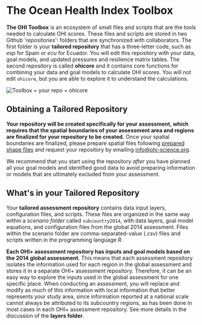 # The Ocean Health Index Toolbox

**The OHI Toolbox** is an ecosystem of small files and scripts that are the tools needed to calculate OHI scores. These files and scripts are stored in two Github '*repositories*': folders that are synchronized with collaborators. The first folder is your **tailored repository** that has a three-letter code, such as *esp* for Spain or *ecu* for Ecuador. You will edit this repository with your data, goal models, and updated pressures and resilience matrix tables. The second repository is called **ohicore** and it contains core functions for combining your data and goal models to calculate OHI scores. You will not edit `ohicore`, but you are able to explore it to understand the calculations.

![Toolbox = your repo + ohicore](https://docs.google.com/drawings/d/1sXHn8zi_-XZkPDOGO1RrmhVGZcOEAHEpTfDGXYmUut8/pub?w=768&h=192)

## Obtaining a Tailored Repository 

**Your repository will be created specifically for your assessment, which requires that the spatial boundaries of your assessment area and regions are finalized for your repository to be created.** Once your spatial boundaries are finalized, please prepare spatial files following [prepared shape files](http://ohi-science.org/manual/#defining-spatial-boundaries) and request your repository by emailing info@ohi-science.org.

We recommend that you start using the repository _after_ you have planned all your goal models and identified good data to avoid preparing information or models that are ultimately excluded from your assessment. 

## What's in your Tailored Repository

Your **tailored assessment repository** contains data input layers, configuration files, and scripts. These files are organized in the same way within a *scenario folder* called `subcountry2014`, with data layers, goal model equations, and configuration files from the global 2014 assessment. Files within the scenario folder are comma-separated-value (*.csv*) files and scripts written in the programming language *R*.

**Each OHI+ assessment repository has inputs and goal models based on the 2014 global assessment**. This means that each assessment repository isolates the information used for each region in the global assessment and stores it in a separate OHI+ assessment repository. Therefore, it can be an easy way to explore the inputs used in the global assessment for one specific place. When conducting an assessment, you will replace and modify as much of this information with local information that better represents your study area, since information reported at a national scale cannot always be attributed to its subcountry regions, as has been done in most cases in each OHI+ assessment repository. See more details in the discussion of the **layers folder**.
